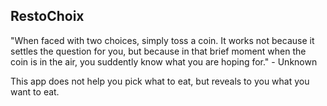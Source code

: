 ## RestoChoix

"When faced with two choices, simply toss a coin. It works not because it settles the question for you, but because in that brief moment when the coin is in the air, you suddently know what you are hoping for." - Unknown

This app does not help you pick what to eat, but reveals to you what you want to eat.
